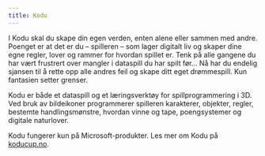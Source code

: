 ```yaml
---
title: Kodu
---
```


I Kodu skal du skape din egen verden, enten alene eller sammen med andre. Poenget er at det
er du – spilleren – som lager digitalt liv og skaper dine egne regler, lover og rammer for
hvordan spillet er. Tenk på alle gangene du har vært frustrert over mangler i dataspill du
har spilt før… Nå har du endelig sjansen til å rette opp alle andres feil og skape ditt
eget drømmespill. Kun fantasien setter grenser.

Kodu er både et dataspill og et læringsverktøy for spillprogrammering i 3D. Ved bruk av
bildeikoner programmerer spilleren karakterer, objekter, regler, bestemte handlingsmønstre,
hvordan vinne og tape, poengsystemer og digitale naturlover.

Kodu fungerer kun på Microsoft-produkter. Les mer om Kodu på [koducup.no](http://www.koducup.no).